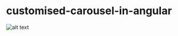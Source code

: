 # customised-carousel-in-angular


![alt text](https://github.com/jatinnandwani/customised-owl-carousel-in-angular8/blob/master/yourImages/best-seeling.png)
